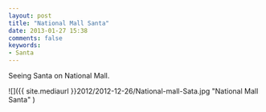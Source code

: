 ```yaml
---
layout: post
title: "National Mall Santa"
date: 2013-01-27 15:38
comments: false
keywords:
- Santa
---
```

Seeing Santa on National Mall.

![]({{ site.mediaurl }}2012/2012-12-26/National-mall-Sata.jpg "National Mall Santa" )
